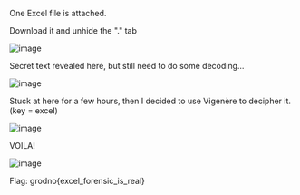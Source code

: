 One Excel file is attached. 

Download it and unhide the "." tab

![image](https://github.com/Cryogas/New_Year_CTF_2024/assets/136941894/b096a2c2-7f9e-4c71-b754-5432289531a0)



Secret text revealed here, but still need to do some decoding...


![image](https://github.com/Cryogas/New_Year_CTF_2024/assets/136941894/5a478316-20fd-4ba1-bceb-8bc2ccc8aca2)


Stuck at here for a few hours, then I decided to use Vigenère to decipher it. (key = excel)


![image](https://github.com/Cryogas/New_Year_CTF_2024/assets/136941894/e22cf555-c865-48bf-baf8-d7f929840535)


VOILA!


![image](https://github.com/Cryogas/New_Year_CTF_2024/assets/136941894/010e71c7-3319-49b6-ab18-b9f348bdf6c9)


Flag: grodno{excel_forensic_is_real}
